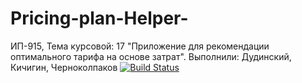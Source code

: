 # Pricing-plan-Helper-
ИП-915, Тема курсовой: 17 "Приложение для рекомендации оптимального тарифа на основе затрат". Выполнили: Дудинский, Кичигин, Черноколпаков
[![Build Status](https://travis-ci.org/x00421/Pricing-plan-Helper-.svg?branch=master)](https://travis-ci.org/x00421/Pricing-plan-Helper-)
